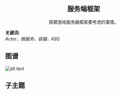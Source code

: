 <h2 align="center">服务端框架</h2>
<p align="center">搭建游戏服务器框架要考虑的事情。</p>

**关键词:**<br/> 
*Actor，微服务，容器，K8S*

## 图谱
![alt text](https://github.com/gonglei007/GameDevMind/blob/main/exports/4.2.1.服务端框架.png?raw=true)

## 子主题
